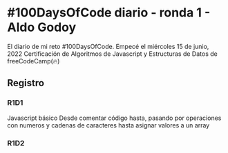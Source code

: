 # #100DaysOfCode diario - ronda 1 - Aldo Godoy

El diario de mi reto #100DaysOfCode. Empecé el miércoles 15 de junio, 2022
Certificación de Algoritmos de Javascript y Estructuras de Datos de freeCodeCamp(🔥)

## Registro

### R1D1

Javascript básico
Desde comentar código hasta, pasando por operaciones con numeros y cadenas de caracteres hasta asignar valores a un array

### R1D2
